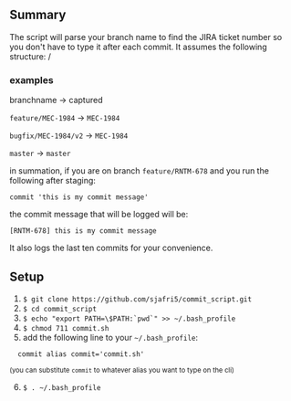 ## Summary 

The script will parse your branch name to find the JIRA ticket number so you don't have to type it after each commit.
It assumes the following structure:  <ticket-type>/<ticket-number>


### examples
branchname            ->   captured

`feature/MEC-1984`    ->  `MEC-1984`

`bugfix/MEC-1984/v2`  ->  `MEC-1984`

`master`              ->  `master`

in summation, if you are on branch `feature/RNTM-678`
and you run the following after staging:

```
commit 'this is my commit message'
```

the commit message that will be logged will be:

```
[RNTM-678] this is my commit message
```

It also logs the last ten commits for your convenience.

## Setup

1) `$ git clone https://github.com/sjafri5/commit_script.git`
2) `$ cd commit_script`
3) ``$ echo "export PATH=\$PATH:`pwd`" >> ~/.bash_profile``
4) `$ chmod 711 commit.sh`
5) add the following line to your `~/.bash_profile`:

  ```
    commit alias commit='commit.sh'
  ```

  <sub>(you can substitute `commit` to whatever alias you want to type on the cli)</sub>
  

6) `$ . ~/.bash_profile`
